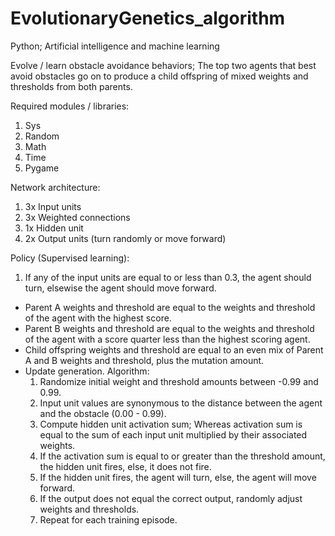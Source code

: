 # EvolutionaryGenetics_algorithm

Python; Artificial intelligence and machine learning

Evolve / learn obstacle avoidance behaviors; The top two agents that best avoid obstacles go on to produce a child offspring of mixed weights and thresholds from both parents.

Required modules / libraries:
  1. Sys
  2. Random
  3. Math
  4. Time
  5. Pygame

Network architecture:
  1. 3x Input units
  2. 3x Weighted connections
  3. 1x Hidden unit
  4. 2x Output units (turn randomly or move forward)

Policy (Supervised learning):
  1. If any of the input units are equal to or less than 0.3, the agent should turn, elsewise the agent should move forward.

- Parent A weights and threshold are equal to the weights and threshold of the agent with the highest score.
- Parent B weights and threshold are equal to the weights and threshold of the agent with a score quarter less than the highest scoring agent.
- Child offspring weights and threshold are equal to an even mix of Parent A and B weights and threshold, plus the mutation amount.
- Update generation.
Algorithm:
  1. Randomize initial weight and threshold amounts between -0.99 and 0.99.
  2. Input unit values are synonymous to the distance between the agent and the obstacle (0.00 - 0.99).
  3. Compute hidden unit activation sum; Whereas activation sum is equal to the sum of each input unit multiplied by their associated weights.
  4. If the activation sum is equal to or greater than the threshold amount, the hidden unit fires, else, it does not fire.
  5. If the hidden unit fires, the agent will turn, else, the agent will move forward.
  6. If the output does not equal the correct output, randomly adjust weights and thresholds.
  7. Repeat for each training episode.
